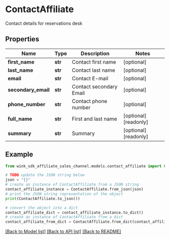 # ContactAffiliate

Contact details for reservations desk

## Properties

Name | Type | Description | Notes
------------ | ------------- | ------------- | -------------
**first_name** | **str** | Contact first name | [optional] 
**last_name** | **str** | Contact last name | [optional] 
**email** | **str** | Contact E-mail | [optional] 
**secondary_email** | **str** | Contact secondary Email | [optional] 
**phone_number** | **str** | Contact phone number | [optional] 
**full_name** | **str** | First and last name | [optional] [readonly] 
**summary** | **str** | Summary | [optional] [readonly] 

## Example

```python
from wink_sdk_affiliate_sales_channel.models.contact_affiliate import ContactAffiliate

# TODO update the JSON string below
json = "{}"
# create an instance of ContactAffiliate from a JSON string
contact_affiliate_instance = ContactAffiliate.from_json(json)
# print the JSON string representation of the object
print(ContactAffiliate.to_json())

# convert the object into a dict
contact_affiliate_dict = contact_affiliate_instance.to_dict()
# create an instance of ContactAffiliate from a dict
contact_affiliate_from_dict = ContactAffiliate.from_dict(contact_affiliate_dict)
```
[[Back to Model list]](../README.md#documentation-for-models) [[Back to API list]](../README.md#documentation-for-api-endpoints) [[Back to README]](../README.md)


